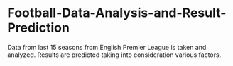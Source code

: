 # Football-Data-Analysis-and-Result-Prediction
Data from last 15 seasons from English Premier League is taken and analyzed. Results are predicted taking into consideration various factors.
